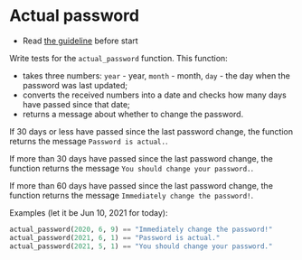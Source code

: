 # Actual password

- Read [the guideline](https://github.com/mate-academy/py-task-guideline/blob/main/README.md) before start

Write tests for the `actual_password` function. This function:

- takes three numbers: `year` - year, `month` - month, `day` - the day 
when the password was last updated;
- converts the received numbers into a date and checks how many days have passed since that date;
- returns a message about whether to change the password.

If 30 days or less have passed since the last password change, 
the function returns the message `Password is actual.`.

If more than 30 days have passed since the last password change, 
the function returns the message `You should change your password.`. 

If more than 60 days have passed since the last password change, 
the function returns the message `Immediately change the password!`.

Examples (let it be Jun 10, 2021 for today):
```python
actual_password(2020, 6, 9) == "Immediately change the password!"
actual_password(2021, 6, 1) == "Password is actual."
actual_password(2021, 5, 1) == "You should change your password."
```